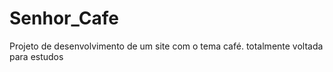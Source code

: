 # Senhor_Cafe
Projeto de desenvolvimento de um site com o tema café. totalmente voltada para estudos
